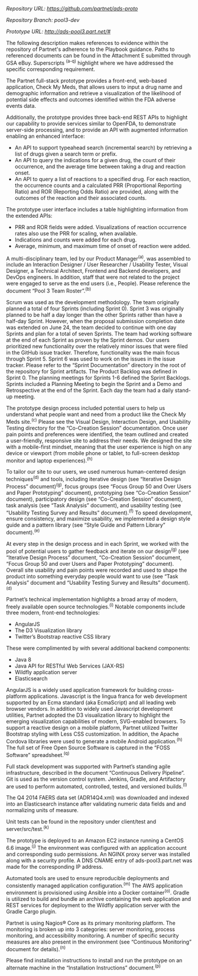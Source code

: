 *Repository URL: https://github.com/partnet/ads-proto*

*Repository Branch: pool3-dev*

*Prototype URL: http://ads-pool3.part.net/#*

The following description makes references to evidence within the repository of Partnet's adherence
to the Playbook guidance. Paths to referenced documents can be found in the Attachment E submitted
through GSA eBuy. Superscripts <sup>(a-q)</sup> highlight where we have addressed the specific
corresponding requirement. 

The Partnet full-stack prototype provides a front-end, web-based application, Check My Meds, that
allows users to input a drug name and demographic information and retrieve a visualization of the
likelihood of potential side effects and outcomes identified within the FDA adverse events data.

Additionally, the prototype provides three back-end REST APIs to highlight our capability to
provide services similar to OpenFDA, to demonstrate server-side processing, and to provide an API
with augmented information enabling an enhanced interface:

* An API to support typeahead search (incremental search) by retrieving a list of drugs given a
  search term or prefix.
* An API to query the indications for a given drug, the count of their occurrence, and the average
  time between taking a drug and reaction onset.
* An API to query a list of reactions to a specified drug. For each reaction, the occurrence counts
  and a calculated PRR (Proportional Reporting Ratio) and ROR (Reporting Odds Ratio) are provided,
  along with the outcomes of the reaction and their associated counts.

The prototype user interface includes a table highlighting information from the extended APIs: 

* PRR and ROR fields were added. Visualizations of reaction occurrence rates also use the PRR for
  scaling, when available.
* Indications and counts were added for each drug.
* Average, minimum, and maximum time of onset of reaction were added.

A multi-disciplinary team, led by our Product Manager<sup>(a)</sup>, was assembled to include an
Interaction Designer / User Researcher / Usability Tester, Visual Designer, a Technical Architect, 
Frontend and Backend developers, and DevOps engineers. In addition, staff that were not related
to the project were engaged to serve as the end users (i.e., People). Please reference the document
“Pool 3 Team Roster”.<sup>(b)</sup>

Scrum was used as the development methodology. The team originally planned a total of four Sprints
(including Sprint 0). Sprint 3 was originally planned to be half a day longer than the other
Sprints rather than have a half-day Sprint. However, when the proposal submission completion date
was extended on June 24, the team decided to continue with one day Sprints and plan for a total of
seven Sprints. The team had working software at the end of each Sprint as proven by the Sprint
demos. Our users prioritized new functionality over the relatively minor issues that were filed
in the GitHub issue tracker. Therefore, functionality was the main focus through Sprint 5.
Sprint 6 was used to work on the issues in the issue tracker. Please refer to the “Sprint
Documentation” directory in the root of the repository for Sprint artifacts. The Product Backlog
was defined in Sprint 0. The planning meetings for Sprints 1-6 defined the Sprint Backlogs. Sprints
included a Planning Meeting to begin the Sprint and a Demo and Retrospective at the end of the
Sprint. Each day the team had a daily stand-up meeting.

The prototype design process included potential users to help us understand what people want and
need from a product like the Check My Meds site.<sup>(c)</sup> Please see the Visual Design,
Interaction Design, and Usability Testing directory for the “Co-Creation Session” documentation.
Once user pain points and preferences were identified, the team outlined and created a
user-friendly, responsive site to address their needs. We designed the site with a mobile-first
mindset, meaning that the user experience is high on any device or viewport (from mobile phone or
tablet, to full-screen desktop monitor and laptop experiences).<sup>(h)</sup>

To tailor our site to our users, we used numerous human-centered design techniques<sup>(d)</sup>
and tools, including iterative design (see “Iterative Design Process” document)<sup>(g)</sup>,
focus groups (see “Focus Group 50 and Over Users and Paper Prototyping” document), prototyping (see
“Co-Creation Session” document), participatory design (see “Co-Creation Session” document),
task analysis (see “Task Analysis” document), and usability testing (see “Usability Testing
Survey and Results” document).<sup>(f)</sup> To speed development, ensure consistency, and
maximize usability, we implemented a design style guide and a pattern library (see “Style Guide
and Pattern Library” document).<sup>(e)</sup>

At every step in the design process and in each Sprint, we worked with the pool of potential
users to gather feedback and iterate on our design<sup>(g)</sup> (see “Iterative Design Process” document,
“Co-Creation Session” document, “Focus Group 50 and over Users and Paper Prototyping” document).
Overall site usability and pain points were recorded and used to shape the product into something
everyday people would want to use (see “Task Analysis” document and “Usability Testing Survey and
Results” document).<sup>(d)</sup>

Partnet’s technical implementation highlights a broad array of modern, freely available open source
technologies.<sup>(i)</sup> Notable components include three modern, front-end technologies:

- AngularJS
- The D3 Visualization library
- Twitter’s Bootstrap reactive CSS library

These were complimented by with several additional backend components:

- Java 8
- Java API for RESTful Web Services (JAX-RS)
- Wildfly application server
- Elasticsearch

AngularJS is a widely used application framework for building cross-platform applications.
Javascript is the lingua franca for web development supported by an Ecma standard
(aka EcmaScript) and all leading web browser vendors. In addition to widely used Javascript
development utilities, Partnet adopted the D3 visualization library to highlight the emerging
visualization capabilities of modern, SVG-enabled browsers. To support a reactive design on a
mobile platform, Partnet utilized Twitter Bootstrap styling with Less CSS customization. In
addition, the Apache Cordova libraries were used to generate a mobile Android
application.<sup>(h)</sup> The full set of Free Open Source Software is captured in the
“FOSS Software” spreadsheet.<sup>(q)</sup>

Full stack development was supported with Partnet’s standing agile infrastructure, described in the
document “Continuous Delivery Pipeline”. Git is used as the version control system. Jenkins,
Gradle, and Artifactory are used to perform automated, controlled, tested, and versioned
builds.<sup>(l)</sup> 

The Q4 2014 FAERS data set (ADR14Q4.xml) was downloaded and indexed into an Elasticsearch instance
after validating numeric data fields and and normalizing units of measure.

Unit tests can be found in the repository under client/test and server/src/test.<sup>(k)</sup>

The prototype is deployed to an Amazon EC2 instance running a CentOS 6.6 image.<sup>(j)</sup>
The environment was configured with an application account and corresponding sudo permissions.
An NGINX proxy server was installed along with a security profile. A DNS CNAME entry of
ads-pool3.part.net was made for the corresponding IP address.

Automated tools are used to ensure reproducible deployments and consistently managed application
configuration.<sup>(m)</sup> The AWS application environment is provisioned using Ansible into a
Docker container<sup>(o)</sup>. Gradle is utilized to build and bundle an archive containing the
web application and REST services for deployment to the Wildfly application server with the
Gradle Cargo plugin. 

Partnet is using Nagios® Core as its primary monitoring platform. The monitoring is broken up into
3 categories: server monitoring, process monitoring, and accessibility monitoring. A number of
specific security measures are also present in the environment (see “Continuous Monitoring”
document for details).<sup>(n)</sup>

Please find installation instructions to install and run the prototype on an alternate machine in
the “Installation Instructions” document.<sup>(p)</sup>
